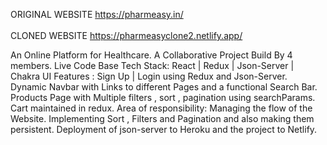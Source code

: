 ORIGINAL WEBSITE https://pharmeasy.in/<br/>                                                                                     
CLONED WEBSITE https://pharmeasyclone2.netlify.app/



An Online Platform for Healthcare.
A Collaborative Project Build By 4 members.
Live Code Base
Tech Stack: React | Redux | Json-Server | Chakra UI
Features :
Sign Up | Login using Redux and Json-Server.
Dynamic Navbar with Links to different Pages and a functional
Search Bar.
Products Page with Multiple filters , sort , pagination using
searchParams.
Cart maintained in redux.
Area of responsibility:
Managing the flow of the Website.
Implementing Sort , Filters and Pagination and also making them
persistent.
Deployment of json-server to Heroku and the project to Netlify.

